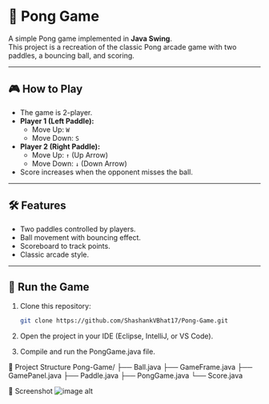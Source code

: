 # 🏓 Pong Game

A simple Pong game implemented in **Java Swing**.  
This project is a recreation of the classic Pong arcade game with two paddles, a bouncing ball, and scoring.

---

## 🎮 How to Play
- The game is 2-player.
- **Player 1 (Left Paddle):**
  - Move Up: `W`
  - Move Down: `S`
- **Player 2 (Right Paddle):**
  - Move Up: `↑` (Up Arrow)
  - Move Down: `↓` (Down Arrow)
- Score increases when the opponent misses the ball.

---

## 🛠️ Features
- Two paddles controlled by players.
- Ball movement with bouncing effect.
- Scoreboard to track points.
- Classic arcade style.

---

## 🚀 Run the Game
1. Clone this repository:
   ```bash
   git clone https://github.com/ShashankVBhat17/Pong-Game.git
2. Open the project in your IDE (Eclipse, IntelliJ, or VS Code).

3. Compile and run the PongGame.java file.

📂 Project Structure
Pong-Game/
├── Ball.java
├── GameFrame.java
├── GamePanel.java
├── Paddle.java
├── PongGame.java
└── Score.java

📸 Screenshot 
![image alt]([image_url](https://github.com/ShashankVBhat17/Pong-Game/blob/1a0ca38242454e20730205e027711b452e3c64c4/Screenshot%202025-08-24%20112620.png))
